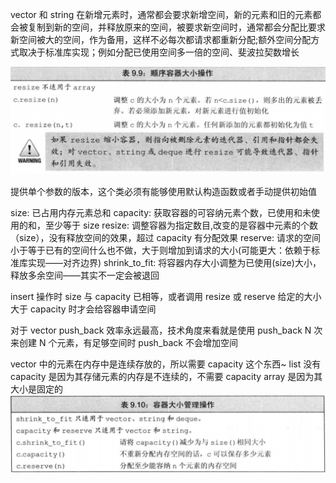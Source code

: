 vector 和 string 在新增元素时，通常都会要求新增空间，新的元素和旧的元素都会被复制到新的空间，并释放原来的空间，被要求新空间时，通常都会分配比要求新空间被大的空间，作为备用，这样不必每次都请求都重新分配;额外空间分配方式取决于标准库实现；例如分配已使用空间多一倍的空间、斐波拉契数增长

![Alt text](Image.png)

提供单个参数的版本，这个类必须有能够使用默认构造函数或者手动提供初始值

size:
已占用内存元素总和
capacity:
获取容器的可容纳元素个数，已使用和未使用的和，至少等于 size
resize:
调整容器为指定数目,改变的是容器中元素的个数（size），没有释放空间的效果，超过 capacity 有分配效果
reserve:
请求的空间小于等于已有的空间什么也不做，大于则增加到请求的大小(可能更大：依赖于标准库实现——对齐边界)
shrink_to_fit:
将容器内存大小调整为已使用(size)大小，释放多余空间——其实不一定会被退回

insert 操作时 size 与 capacity 已相等，或者调用 resize 或 reserve 给定的大小大于 capacity 时才会给容器申请空间

对于 vector push_back 效率永远最高，技术角度来看就是使用 push_back N 次来创建 N 个元素，有足够空间时 push_back 不会增加空间

vector 中的元素在内存中是连续存放的，所以需要 capacity 这个东西~
list 没有 capacity 是因为其存储元素的内存是不连续的，不需要 capacity
array 是因为其大小是固定的
![Alt text](Image-1.png)
